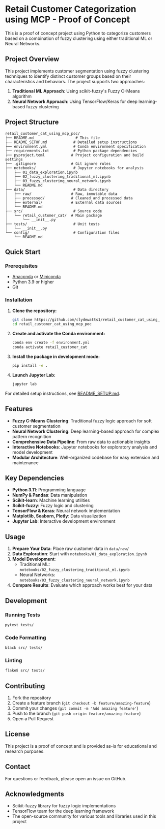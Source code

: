 # Retail Customer Categorization using MCP - Proof of Concept

This is a proof of concept project using Python to categorize customers based on a combination of fuzzy clustering using either traditional ML or Neural Networks.

## Project Overview

This project implements customer segmentation using fuzzy clustering techniques to identify distinct customer groups based on their characteristics and behaviors. The project supports two approaches:

1. **Traditional ML Approach**: Using scikit-fuzzy's Fuzzy C-Means algorithm
2. **Neural Network Approach**: Using TensorFlow/Keras for deep learning-based fuzzy clustering

## Project Structure

```
retail_customer_cat_using_mcp_poc/
├── README.md                   # This file
├── README_SETUP.md            # Detailed setup instructions
├── environment.yml            # Conda environment specification
├── requirements.txt           # Python package dependencies
├── pyproject.toml            # Project configuration and build settings
├── .gitignore                # Git ignore rules
├── notebooks/                 # Jupyter notebooks for analysis
│   ├── 01_data_exploration.ipynb
│   ├── 02_fuzzy_clustering_traditional_ml.ipynb
│   ├── 03_fuzzy_clustering_neural_network.ipynb
│   └── README.md
├── data/                      # Data directory
│   ├── raw/                  # Raw, immutable data
│   ├── processed/            # Cleaned and processed data
│   ├── external/             # External data sources
│   └── README.md
├── src/                       # Source code
│   └── retail_customer_cat/  # Main package
│       └── __init__.py
├── tests/                     # Unit tests
│   └── __init__.py
└── config/                    # Configuration files
    └── README.md
```

## Quick Start

### Prerequisites

- [Anaconda](https://www.anaconda.com/products/distribution) or [Miniconda](https://docs.conda.io/en/latest/miniconda.html)
- Python 3.9 or higher
- Git

### Installation

1. **Clone the repository:**
   ```bash
   git clone https://github.com/clydewatts1/retail_customer_cat_using_mcp_poc.git
   cd retail_customer_cat_using_mcp_poc
   ```

2. **Create and activate the Conda environment:**
   ```bash
   conda env create -f environment.yml
   conda activate retail_customer_cat
   ```

3. **Install the package in development mode:**
   ```bash
   pip install -e .
   ```

4. **Launch Jupyter Lab:**
   ```bash
   jupyter lab
   ```

For detailed setup instructions, see [README_SETUP.md](README_SETUP.md).

## Features

- **Fuzzy C-Means Clustering**: Traditional fuzzy logic approach for soft customer segmentation
- **Neural Network Clustering**: Deep learning-based approach for complex pattern recognition
- **Comprehensive Data Pipeline**: From raw data to actionable insights
- **Interactive Notebooks**: Jupyter notebooks for exploratory analysis and model development
- **Modular Architecture**: Well-organized codebase for easy extension and maintenance

## Key Dependencies

- **Python 3.11**: Programming language
- **NumPy & Pandas**: Data manipulation
- **Scikit-learn**: Machine learning utilities
- **Scikit-fuzzy**: Fuzzy logic and clustering
- **TensorFlow & Keras**: Neural network implementation
- **Matplotlib, Seaborn, Plotly**: Data visualization
- **Jupyter Lab**: Interactive development environment

## Usage

1. **Prepare Your Data**: Place raw customer data in `data/raw/`
2. **Data Exploration**: Start with `notebooks/01_data_exploration.ipynb`
3. **Model Development**: 
   - Traditional ML: `notebooks/02_fuzzy_clustering_traditional_ml.ipynb`
   - Neural Networks: `notebooks/03_fuzzy_clustering_neural_network.ipynb`
4. **Compare Results**: Evaluate which approach works best for your data

## Development

### Running Tests

```bash
pytest tests/
```

### Code Formatting

```bash
black src/ tests/
```

### Linting

```bash
flake8 src/ tests/
```

## Contributing

1. Fork the repository
2. Create a feature branch (`git checkout -b feature/amazing-feature`)
3. Commit your changes (`git commit -m 'Add amazing feature'`)
4. Push to the branch (`git push origin feature/amazing-feature`)
5. Open a Pull Request

## License

This project is a proof of concept and is provided as-is for educational and research purposes.

## Contact

For questions or feedback, please open an issue on GitHub.

## Acknowledgments

- Scikit-fuzzy library for fuzzy logic implementations
- TensorFlow team for the deep learning framework
- The open-source community for various tools and libraries used in this project
